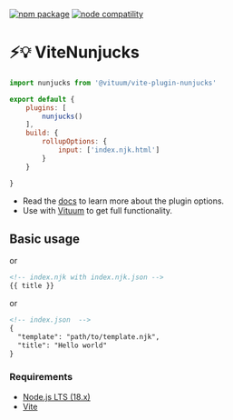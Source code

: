<a href="https://npmjs.com/package/@vituum/vite-plugin-nunjucks"><img src="https://img.shields.io/npm/v/@vituum/vite-plugin-nunjucks.svg" alt="npm package"></a>
<a href="https://nodejs.org/en/about/releases/"><img src="https://img.shields.io/node/v/@vituum/vite-plugin-nunjucks.svg" alt="node compatility"></a>

# ⚡💡️ ViteNunjucks

```js
import nunjucks from '@vituum/vite-plugin-nunjucks'

export default {
    plugins: [
        nunjucks()
    ],
    build: {
        rollupOptions: {
            input: ['index.njk.html']
        }
    }

}
```

* Read the [docs](https://vituum.dev/plugins/nunjucks) to learn more about the plugin options.
* Use with [Vituum](https://vituum.dev) to get full functionality.

## Basic usage

or
```html
<!-- index.njk with index.njk.json -->
{{ title }}
```
or
```html
<!-- index.json  -->
{
  "template": "path/to/template.njk",
  "title": "Hello world"
}
```

### Requirements

- [Node.js LTS (18.x)](https://nodejs.org/en/download/)
- [Vite](https://vitejs.dev/)
